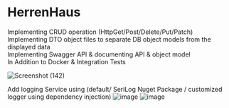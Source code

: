 # HerrenHaus

Implementing CRUD operation (HttpGet/Post/Delete/Put/Patch)    
Implementing DTO object files to separate DB object models from the displayed data    
Implementing Swagger API & documenting API & object model     
In Addition to Docker & Integration Tests    

![Screenshot (142)](https://github.com/Sumaya-Ali/HerrenHaus/assets/52631071/aa360615-6f96-4938-96a4-9187043163ce)

Add logging Service using (default/ SeriLog Nuget Package / customized logger using dependency injection)
![image](https://github.com/Sumaya-Ali/HerrenHaus/assets/52631071/50bbe42f-3bac-4cb8-8a85-39ca32386a8c)
![image](https://github.com/Sumaya-Ali/HerrenHaus/assets/52631071/e5ee5233-91c9-4707-990a-cd8c37a2404d)


